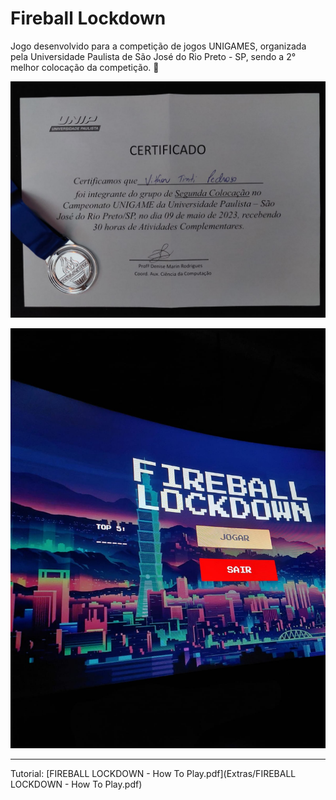 # Fireball Lockdown

Jogo desenvolvido para a competição de jogos UNIGAMES, organizada pela Universidade Paulista de São José do Rio Preto - SP, sendo a 2° melhor colocação da competição. 🥈

![image](./Extras/Certificado17052023.jpg)

![image](./Extras/PhotoFL.jpg)

------

Tutorial: [FIREBALL LOCKDOWN - How To Play.pdf](Extras/FIREBALL LOCKDOWN - How To Play.pdf)


